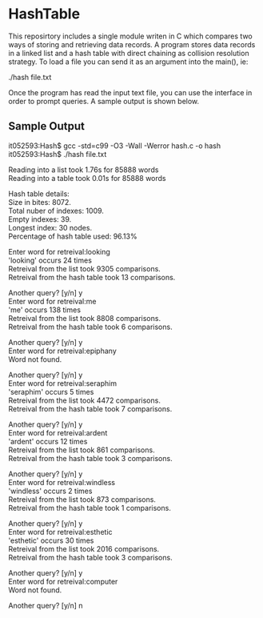 # HashTable

This reposirtory includes a single module writen in C which compares two ways of storing and
retrieving data records. A program stores data records in a linked list and a hash table
with direct chaining as collision resolution strategy. To load a file you can send it as
an argument into the main(), ie:

./hash file.txt

Once the program has read the input text file, you can use the interface in order to
prompt queries. A sample output is shown below.

## Sample Output

it052593:Hash$ gcc -std=c99 -O3 -Wall -Werror hash.c -o hash 
it052593:Hash$ ./hash file.txt  

Reading into a list took 1.76s for 85888 words  
Reading into a table took 0.01s for 85888 words  

Hash table details:  
Size in bites: 8072.  
Total nuber of indexes: 1009.  
Empty indexes: 39.  
Longest index: 30 nodes.  
Percentage of hash table used: 96.13%  

Enter word for retreival:looking  
'looking' occurs 24 times  
Retreival from the list took 9305 comparisons.  
Retreival from the hash table took 13 comparisons.  

Another query? [y/n] y  
Enter word for retreival:me  
'me' occurs 138 times  
Retreival from the list took 8808 comparisons.  
Retreival from the hash table took 6 comparisons.  

Another query? [y/n] y  
Enter word for retreival:epiphany  
Word not found.  

Another query? [y/n] y  
Enter word for retreival:seraphim  
'seraphim' occurs 5 times  
Retreival from the list took 4472 comparisons.  
Retreival from the hash table took 7 comparisons.  

Another query? [y/n] y  
Enter word for retreival:ardent  
'ardent' occurs 12 times  
Retreival from the list took 861 comparisons.  
Retreival from the hash table took 3 comparisons.  

Another query? [y/n] y  
Enter word for retreival:windless  
'windless' occurs 2 times  
Retreival from the list took 873 comparisons.  
Retreival from the hash table took 1 comparisons.  

Another query? [y/n] y  
Enter word for retreival:esthetic  
'esthetic' occurs 30 times  
Retreival from the list took 2016 comparisons.  
Retreival from the hash table took 3 comparisons.  

Another query? [y/n] y  
Enter word for retreival:computer  
Word not found.  

Another query? [y/n] n  

